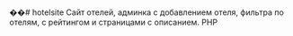��# hotelsite
Сайт отелей, админка с добавлением отеля, фильтра по отелям, с рейтингом и страницами с описанием.
PHP
